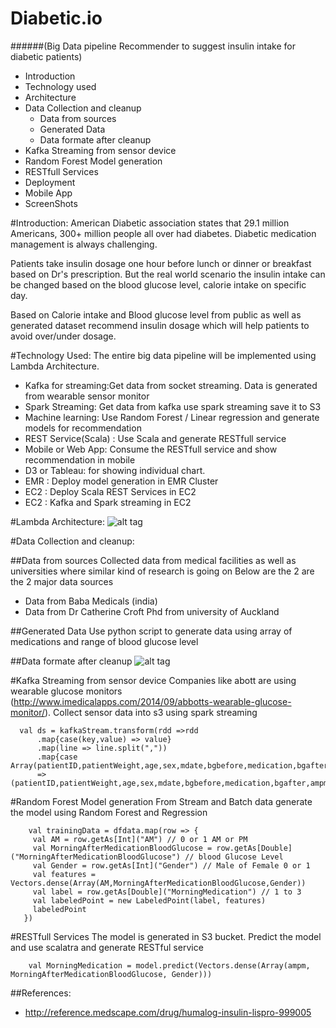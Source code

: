# Diabetic.io
######(Big Data pipeline Recommender to suggest insulin intake for diabetic patients)

- Introduction
- Technology used
- Architecture
- Data Collection and cleanup
   - Data from sources
   - Generated Data
   - Data formate after cleanup
- Kafka Streaming from sensor device
- Random Forest Model generation
- RESTfull Services
- Deployment
- Mobile App
- ScreenShots


#Introduction:
American Diabetic association states that 29.1 million Americans, 300+ million people all over had diabetes. Diabetic medication management is always challenging.

Patients take insulin dosage one hour before lunch or dinner or breakfast based on Dr's prescription. But the real world scenario the insulin intake can be changed based on the blood glucose level,  calorie intake on specific day. 

Based on Calorie intake and Blood glucose level from public as well as generated dataset recommend insulin dosage which will help patients to avoid over/under dosage. 

#Technology Used:
The entire big data pipeline will be implemented using Lambda Architecture.

 - Kafka for streaming:Get data from socket streaming. Data is generated from wearable sensor monitor
 - Spark Streaming:  Get data from kafka use spark streaming save it to S3
 - Machine learning: Use Random Forest / Linear regression and generate models for recommendation
 - REST Service(Scala) : Use Scala and generate RESTfull service 
 - Mobile or Web App: Consume the RESTfull service and show recommendation in mobile
 - D3 or Tableau: for showing individual chart.
 - EMR : Deploy model generation in EMR Cluster
 - EC2 : Deploy Scala REST Services in EC2
 - EC2 : Kafka and Spark streaming in EC2

#Lambda Architecture:
![alt tag](https://github.com/Jayaradha/pipeline/blob/master/images/Architecture.png)

#Data Collection and cleanup:

##Data from sources
Collected data from medical facilities as well as universities where similar kind of research is going on
Below are the 2 are the 2 major data sources
 - Data from Baba Medicals (india)
 - Data from Dr Catherine Croft Phd from university of Auckland

##Generated Data
Use python script to generate data using array of medications and range of blood glucose level

##Data formate after cleanup
![alt tag](https://github.com/Jayaradha/pipeline/blob/master/images/input.png)

#Kafka Streaming from sensor device
Companies like abott are using wearable glucose monitors (http://www.imedicalapps.com/2014/09/abbotts-wearable-glucose-monitor/). Collect sensor data into s3 using spark streaming
```
  val ds = kafkaStream.transform(rdd =>rdd
      .map{case(key,value) => value}
      .map(line => line.split(","))
      .map{case Array(patientID,patientWeight,age,sex,mdate,bgbefore,medication,bgafter,ampm)
      =>(patientID,patientWeight,age,sex,mdate,bgbefore,medication,bgafter,ampm)})
```

#Random Forest Model generation
 From Stream and Batch data generate the model using Random Forest and Regression
 ```
     val trainingData = dfdata.map(row => {
      val AM = row.getAs[Int]("AM") // 0 or 1 AM or PM
      val MorningAfterMedicationBloodGlucose = row.getAs[Double]("MorningAfterMedicationBloodGlucose") // blood Glucose Level
      val Gender = row.getAs[Int]("Gender") // Male of Female 0 or 1
      val features = Vectors.dense(Array(AM,MorningAfterMedicationBloodGlucose,Gender))
      val label = row.getAs[Double]("MorningMedication") // 1 to 3
      val labeledPoint = new LabeledPoint(label, features)
      labeledPoint
    })
 ```

#RESTfull Services
The model is generated in S3 bucket. Predict the model and use scalatra and generate RESTful service

```
    val MorningMedication = model.predict(Vectors.dense(Array(ampm, MorningAfterMedicationBloodGlucose, Gender)))
```




##References:
- http://reference.medscape.com/drug/humalog-insulin-lispro-999005







